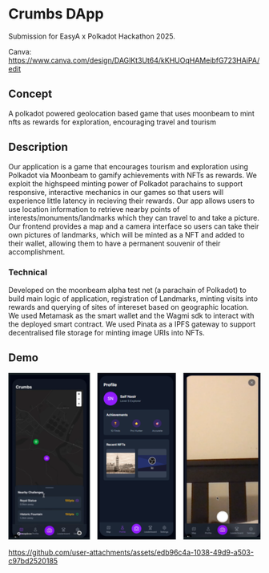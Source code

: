 # Crumbs DApp

Submission for EasyA x Polkadot Hackathon 2025.

Canva: https://www.canva.com/design/DAGlKt3Ut64/kKHUOqHAMeibfG723HAiPA/edit

## Concept

A polkadot powered geolocation based game that uses moonbeam to mint nfts as rewards for exploration, encouraging travel and tourism

## Description

Our application is a game that encourages tourism and exploration using Polkadot via Moonbeam to gamify achievements with NFTs as rewards. We exploit the highspeed minting power of Polkadot parachains to support responsive, interactive mechanics in our games so that users will experience little latency in recieving their rewards. Our app allows users to use location information to retrieve nearby points of interests/monuments/landmarks which they can travel to and take a picture. Our frontend provides a map and a camera interface so users can take their own pictures of landmarks, which will be minted as a NFT and added to their wallet, allowing them to have a permanent souvenir of their accomplishment.

### Technical

Developed on the moonbeam alpha test net (a parachain of Polkadot) to build main logic of application, registration of Landmarks, minting visits into rewards and querying of sites of intereset based on geographic location. We used Metamask as the smart wallet and the Wagmi sdk to interact with the deployed smart contract. We used Pinata as a IPFS gateway to support decentralised file storage for minting image URIs into NFTs. 


## Demo

![Demo Image](./demo/demo.png)

https://github.com/user-attachments/assets/edb96c4a-1038-49d9-a503-c97bd2520185

